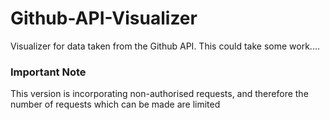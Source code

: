# Github-API-Visualizer

Visualizer for data taken from the Github API. This could take some work....

### Important Note

This version is incorporating non-authorised requests, and therefore the number of requests which can be made are limited
